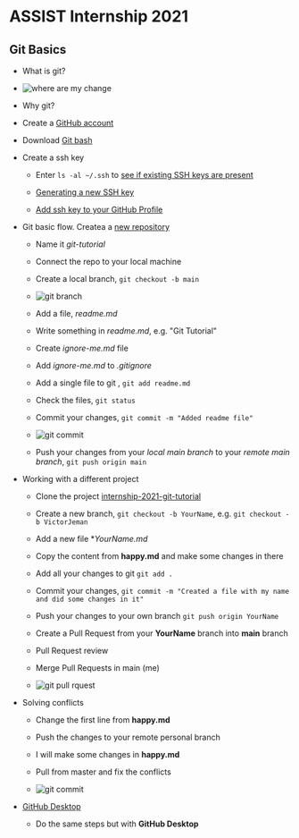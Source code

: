 # ASSIST Internship 2021 

## Git Basics

* What is git?

* ![where are my change](https://preview.redd.it/p2fa7cnx1pz31.png?auto=webp&s=48bd912260742bc2f743a11d227c06489973cf3e)

* Why git?

* Create a [GitHub account](https://github.com)

* Download [Git bash](https://git-scm.com/downloads)


* Create a ssh key

  * Enter `ls -al ~/.ssh` to [see if existing SSH keys are present](https://docs.github.com/en/github/authenticating-to-github/connecting-to-github-with-ssh/checking-for-existing-ssh-keys)

  * [Generating a new SSH key](https://docs.github.com/en/github/authenticating-to-github/connecting-to-github-with-ssh/generating-a-new-ssh-key-and-adding-it-to-the-ssh-agent)

  * [Add ssh key to your GitHub Profile](https://github.com/settings/ssh/new)


* Git basic flow. Createa a [new repository](https://github.com/new)
  
  * Name it *git-tutorial*

  * Connect the repo to your local machine

  * Create a local branch, `git checkout -b main`

  * ![git branch](https://i.imgflip.com/4ooord.jpg)

  * Add a file, *readme.md*

  * Write something in *readme.md*, e.g. "Git Tutorial"

  * Create *ignore-me.md* file

  * Add *ignore-me.md* to *.gitignore*

  * Add a single file to git , `git add readme.md`
  
  * Check the files, `git status`

  * Commit your changes, `git commit -m "Added readme file"`

  * ![git commit](https://preview.redd.it/8mcssb978dk51.png?width=960&crop=smart&auto=webp&s=c633b0ac2896bb180e5c4e6c701f04326e6a1375)

  * Push your changes from your *local main branch* to your *remote main branch*, `git push origin main`


* Working with a different project

  * Clone the project [internship-2021-git-tutorial](https://github.com/victorjeman/internship-2021-git-tutorial)

  * Create a new branch, `git checkout -b YourName`, e.g. `git checkout -b VictorJeman`

  * Add a new file **YourName.md* 

  * Copy the content from **happy.md** and make some changes in there

  * Add all your changes to git `git add .`

  * Commit your changes, `git commit -m "Created a file with my name and did some changes in it"`

  * Push your changes to your own branch `git push origin YourName`

  * Create a Pull Request from your **YourName** branch into **main** branch

  * Pull Request review

  * Merge Pull Requests in main (me)

  * ![git pull rquest](https://pics.me.me/just-make-sure-they-merge-my-pull-request-imgflip-com-programmer-29564995.png)


* Solving conflicts

  * Change the first line from **happy.md**

  * Push the changes to your remote personal branch

  * I will make some changes in **happy.md**

  * Pull from master and fix the conflicts

  * ![git commit](https://blog.axosoft.com/wp-content/uploads/2019/04/i-love-merge-conflicts.jpg)


* [GitHub Desktop](https://desktop.github.com)

  * Do the same steps but with **GitHub Desktop**
